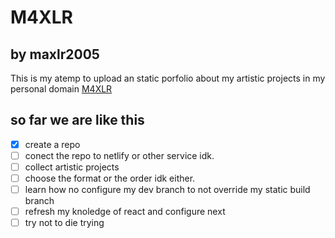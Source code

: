 # M4XLR
by maxlr2005
---
This is my atemp to upload an static porfolio about my artistic projects in my personal domain [M4XLR](https://m4xlr.com)

## so far we are like this
- [x] create a repo
- [ ] conect the repo to netlify or other service idk. 
- [ ] collect artistic projects
- [ ] choose the format or the order idk either.
- [ ] learn how no configure my dev branch to not override my static build branch
- [ ] refresh my knoledge of react and configure next
- [ ] try not to die trying
